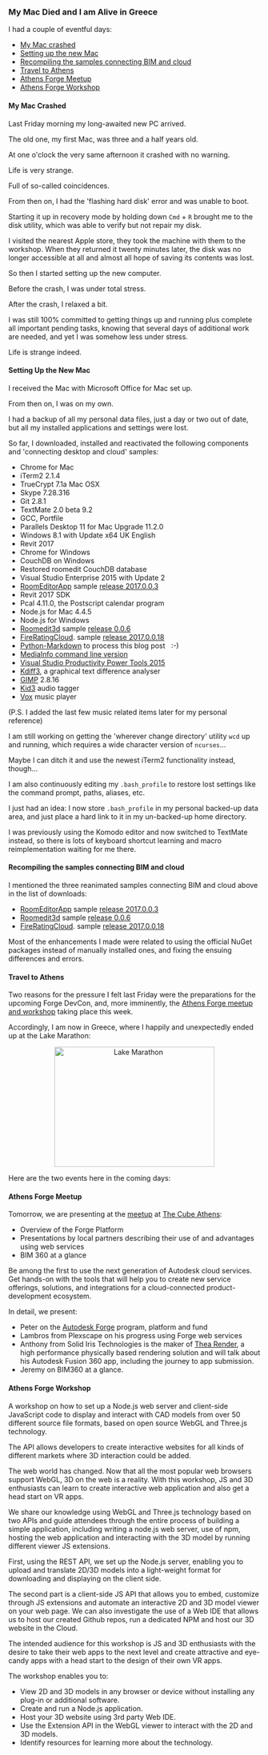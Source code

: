 <head>
<meta http-equiv="Content-Type" content="text/html; charset=utf-8">
<link rel="stylesheet" type="text/css" href="bc.css">
<script src="run_prettify.js" type="text/javascript"></script>
<!--
<script src="https://google-code-prettify.googlecode.com/svn/loader/run_prettify.js" type="text/javascript"></script>
-->
</head>

<!---

My Mac Died and I am Alive in Greece #revitAPI #3dwebcoder @AutodeskForge #adsk #aec #bim #socket.io

I had a couple of eventful days
&ndash; My Mac crashed
&ndash; Setting up the new Mac
&ndash; Recompiling the samples connecting BIM and cloud
&ndash; Travel to Athens
&ndash; Athens Forge Meetup
&ndash; Athens Forge Workshop...

-->

### My Mac Died and I am Alive in Greece

I had a couple of eventful days:

- [My Mac crashed](#2)
- [Setting up the new Mac](#3)
- [Recompiling the samples connecting BIM and cloud](#4)
- [Travel to Athens](#5)
- [Athens Forge Meetup](#6)
- [Athens Forge Workshop](#7)

#### <a name="2"></a>My Mac Crashed

Last Friday morning my long-awaited new PC arrived.

The old one, my first Mac, was three and a half years old.

At one o'clock the very same afternoon it crashed with no warning.

Life is very strange.

Full of so-called coincidences.

From then on, I had the 'flashing hard disk' error and was unable to boot.

Starting it up in recovery mode by holding down `Cmd` + `R` brought me to the disk utility, which was able to verify but not repair my disk.

I visited the nearest Apple store, they took the machine with them to the workshop.
When they returned it twenty minutes later, the disk was no longer accessible at all and almost all hope of saving its contents was lost.

So then I started setting up the new computer.

Before the crash, I was under total stress.

After the crash, I relaxed a bit.

I was still 100% committed to getting things up and running plus complete all important pending tasks, knowing that several days of additional work are needed, and yet I was somehow less under stress.

Life is strange indeed.


#### <a name="3"></a>Setting Up the New Mac

I received the Mac with Microsoft Office for Mac set up.

From then on, I was on my own.

I had a backup of all my personal data files, just a day or two out of date, but all my installed applications and settings were lost.

So far, I downloaded, installed and reactivated the following components and 'connecting desktop and cloud' samples:

- Chrome for Mac
- iTerm2 2.1.4
- TrueCrypt 7.1a Mac OSX
- Skype 7.28.316
- Git 2.8.1
- TextMate 2.0 beta 9.2
- GCC, Portfile
- Parallels Desktop 11 for Mac Upgrade 11.2.0
- Windows 8.1 with Update x64 UK English
- Revit 2017
- Chrome for Windows
- CouchDB on Windows
- Restored roomedit CouchDB database
- Visual Studio Enterprise 2015 with Update 2
- [RoomEditorApp](https://github.com/jeremytammik/RoomEditorApp) sample [release 2017.0.0.3](https://github.com/jeremytammik/RoomEditorApp/releases/tag/2017.0.0.3)
- Revit 2017 SDK
- Pcal 4.11.0, the Postscript calendar program 
- Node.js for Mac 4.4.5
- Node.js for Windows
- [Roomedit3d](https://github.com/jeremytammik/roomedit3d) sample [release 0.0.6](https://github.com/jeremytammik/roomedit3d/releases/tag/0.0.6)
- [FireRatingCloud](https://github.com/jeremytammik/FireRatingCloud). sample [release 2017.0.0.18](https://github.com/jeremytammik/FireRatingCloud/releases/tag/2017.0.0.18)
- [Python-Markdown](https://pythonhosted.org/Markdown) to process this blog post &nbsp; :-)
- [MediaInfo command line version](http://mediaarea.net/en/MediaInfo)
- [Visual Studio Productivity Power Tools 2015](https://visualstudiogallery.msdn.microsoft.com/34ebc6a2-2777-421d-8914-e29c1dfa7f5d)
- [Kdiff3](https://sourceforge.net/projects/kdiff3), a graphical text difference analyser
- [GIMP](http://www.gimp.org) 2.8.16
- [Kid3](http://kid3.sourceforge.net) audio tagger
- [Vox](http://coppertino.com) music player

(P.S. I added the last few music related items later for my personal reference)


I am still working on getting the 'wherever change directory' utility `wcd` up and running, which requires a wide character version of `ncurses`...

Maybe I can ditch it and use the newest iTerm2 functionality instead, though...

I am also continuously editing my `.bash_profile` to restore lost settings like the command prompt, paths, aliases, etc.

I just had an idea: I now store `.bash_profile` in my personal backed-up data area, and just place a hard link to it in my un-backed-up home directory.

I was previously using the Komodo editor and now switched to TextMate instead, so there is lots of keyboard shortcut learning and macro reimplementation waiting for me there.

#### <a name="4"></a>Recompiling the samples connecting BIM and cloud

I mentioned the three reanimated samples connecting BIM and cloud above in the list of downloads:

- [RoomEditorApp](https://github.com/jeremytammik/RoomEditorApp) sample [release 2017.0.0.3](https://github.com/jeremytammik/RoomEditorApp/releases/tag/2017.0.0.3)
- [Roomedit3d](https://github.com/jeremytammik/roomedit3d) sample [release 0.0.6](https://github.com/jeremytammik/roomedit3d/releases/tag/0.0.6)
- [FireRatingCloud](https://github.com/jeremytammik/FireRatingCloud). sample [release 2017.0.0.18](https://github.com/jeremytammik/FireRatingCloud/releases/tag/2017.0.0.18)

Most of the enhancements I made were related to using the official NuGet packages instead of manually installed ones, and fixing the ensuing differences and errors.

#### <a name="5"></a>Travel to Athens

Two reasons for the pressure I felt last Friday were the preparations for the upcoming Forge DevCon, and, more imminently, 
the [Athens Forge meetup and workshop](http://thebuildingcoder.typepad.com/blog/2016/04/room-editor-first-revit-2017-addin-migration.html#1) taking 
place this week.

Accordingly, I am now in Greece, where I happily and unexpectedly ended up at the Lake Marathon:

<center>
	<a data-flickr-embed="true"  href="https://www.flickr.com/photos/jeremytammik/albums/72157669153659585" title="Lake Marathon"><img src="https://c8.staticflickr.com/8/7627/27380355175_4053c18c0a_n.jpg" width="320" height="240" alt="Lake Marathon"></a><script async src="//embedr.flickr.com/assets/client-code.js" charset="utf-8"></script>
</center>

Here are the two events here in the coming days:


#### <a name="6"></a>Athens Forge Meetup

Tomorrow, we are presenting at 
the [meetup](http://www.meetup.com/de-DE/I-love-3D-Athens/events/230543759) 
at [The Cube Athens](http://thecube.gr):

- Overview of the Forge Platform
- Presentations by local partners describing their use of and advantages using web services
- BIM 360 at a glance

Be among the first to use the next generation of Autodesk cloud services. Get hands-on with the tools that will help you to create new service offerings, solutions, and integrations for a cloud-connected product-development ecosystem.

In detail, we present:

- Peter on the [Autodesk Forge](http://forge.autodesk.com) program, platform and fund
- Lambros from Plexscape on his progress using Forge web services
- Anthony from Solid Iris Technologies is the maker of [Thea Render](https://www.thearender.com), a high performance physically based rendering solution and will talk about his Autodesk Fusion 360 app, including the journey to app submission. 
- Jeremy on BIM360 at a glance.


#### <a name="7"></a>Athens Forge Workshop

A workshop on how to set up a Node.js web server and client-side JavaScript code to display and interact with CAD models from over 50 different source file formats, based on open source WebGL and Three.js technology.

The API allows developers to create interactive websites for all kinds of different markets where 3D interaction could be added.

The web world has changed. Now that all the most popular web browsers support WebGL, 3D on the web is a reality. With this workshop, JS and 3D enthusiasts can learn to create interactive web application and also get a head start on VR apps.

We share our knowledge using WebGL and Three.js technology based on two APIs and guide attendees through the entire process of building a simple application, including writing a node.js web server, use of npm, hosting the web application and interacting with the 3D model by running different viewer JS extensions.

First, using the REST API, we set up the Node.js server, enabling you to upload and translate 2D/3D models into a light-weight format for downloading and displaying on the client side. 

The second part is a client-side JS API that allows you to embed, customize through JS extensions and automate an interactive 2D and 3D model viewer on your web page. We can also investigate the use of a Web IDE that allows us to host our created Github repos, run a dedicated NPM and host our 3D website in the Cloud. 

The intended audience for this workshop is JS and 3D enthusiasts with the desire to take their web apps to the next level and create attractive and eye-candy apps with a head start to the design of their own VR apps.

The workshop enables you to:

- View 2D and 3D models in any browser or device without installing any plug-in or additional software. 
- Create and run a Node.js application. 
- Host your 3D website using 3rd party Web IDE. 
- Use the Extension API in the WebGL viewer to interact with the 2D and 3D models. 
- Identify resources for learning more about the technology. 
